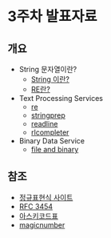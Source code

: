 # 3주차 발표자료

## 개요

- String 문자열이란? 
    - [String 이란?](./String_문자열/String_문자열이란.md)
    - [RE란?](./String_문자열/RE.md)
- Text Processing Services
    - [re](./Text_Processing_Services/re/study_re.md)
    - [stringprep](./Text_Processing_Services/stringprep/study_stringprep.md)
    - [readline](./Text_Processing_Services/readline/study_readline.md)
    - [rlcompleter](./Text_Processing_Services/rlcompleter/study_rlcompleter.md)
- Binary Data Service
    - [file and binary](./Binary_Data_Services/file/study_file.md)

## 참조
- [정규표현식 사이트](http://regexr.com)
- [RFC 3454](https://datatracker.ietf.org/doc/html/rfc3454.html#appendix)
- [아스키코드표](https://mblogthumb-phinf.pstatic.net/20160211_209/ansdbtls4067_1455192707460IhXKg_JPEG/ASCII_Code_%25EC%259D%25BC%25EB%259E%258C%25ED%2591%259C_-_%25EC%259E%2591%25EC%2584%25B1%25EC%259E%2590_-_%25EB%2595%259C%25EC%2593%25B0001.png?type=w800)
- [magicnumber](https://blog.naver.com/PostView.nhn?isHttpsRedirect=true&blogId=gaegurijump&logNo=110186211008&parentCategoryNo=&categoryNo=42&viewDate=&isShowPopularPosts=true&from=search)
